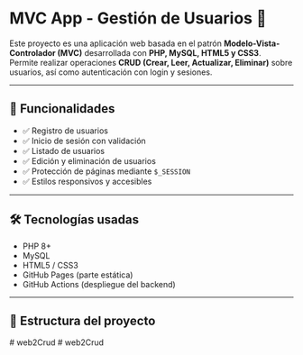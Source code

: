 # MVC App - Gestión de Usuarios 👥

Este proyecto es una aplicación web basada en el patrón **Modelo-Vista-Controlador (MVC)** desarrollada con **PHP, MySQL, HTML5 y CSS3**.  
Permite realizar operaciones **CRUD (Crear, Leer, Actualizar, Eliminar)** sobre usuarios, así como autenticación con login y sesiones.

---

## 🚀 Funcionalidades

- ✅ Registro de usuarios  
- ✅ Inicio de sesión con validación  
- ✅ Listado de usuarios  
- ✅ Edición y eliminación de usuarios  
- ✅ Protección de páginas mediante `$_SESSION`  
- ✅ Estilos responsivos y accesibles  

---

## 🛠️ Tecnologías usadas

- PHP 8+
- MySQL
- HTML5 / CSS3
- GitHub Pages (parte estática)
- GitHub Actions (despliegue del backend)

---

## 📂 Estructura del proyecto

#   w e b 2 C r u d  
 # web2Crud
